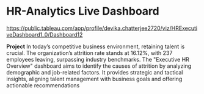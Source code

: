 # HR-Analytics Live Dashboard

https://public.tableau.com/app/profile/devika.chatterjee2720/viz/HRExecutiveDashboard1_0/Dashboard12

**Project**
In today’s competitive business environment, retaining talent is crucial. The organization’s attrition rate stands at 16.12%, with 237 employees leaving, surpassing industry benchmarks. The "Executive HR Overview" dashboard aims to identify the causes of attrition by analyzing demographic and job-related factors. It provides strategic and tactical insights, aligning talent management with business goals and offering actionable recommendations
